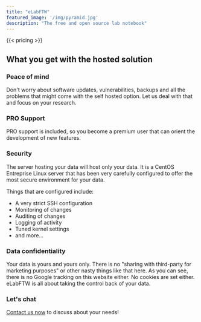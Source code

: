 ```yaml
---
title: "eLabFTW"
featured_image: '/img/pyramid.jpg'
description: "The free and open source lab notebook"
---
```

{{< pricing >}}

## What you get with the hosted solution

### Peace of mind

Don't worry about software updates, vulnerabilities, backups and all the problems that might come with the self hosted option. Let us deal with that and focus on your research.

### PRO Support

PRO support is included, so you become a premium user that can orient the development of new features.

### Security

The server hosting your data will host only your data. It is a CentOS Entreprise Linux server that has been very carefully configured to offer the most secure environment for your data.

Things that are configured include:

* A very strict SSH configuration
* Monitoring of changes
* Auditing of changes
* Logging of activity
* Tuned kernel settings
* and more...

### Data confidentiality

Your data is yours and yours only. There is no "sharing with third-party for marketing purposes" or other nasty things like that here. As you can see, there is no Google tracking on this website either. No cookies are set either. eLabFTW is all about taking the control back of your data.

### Let's chat

[Contact us now](../contact) to discuss about your needs!
